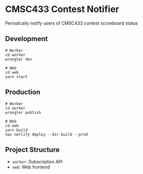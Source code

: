 # CMSC433 Contest Notifier

Periodically notify users of CMSC433 contest scoreboard status

## Development

    # Worker
    cd worker
    wrangler dev

    # Web
    cd web
    yarn start

## Production

    # Worker
    cd worker
    wrangler publish

    # Web
    cd web
    yarn build
    npx netlify deploy --dir build --prod

## Project Structure

  - `worker`: Subscription API
  - `web`: Web frontend